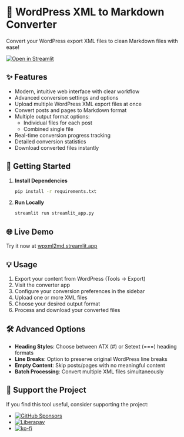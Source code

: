 # 📝 WordPress XML to Markdown Converter

Convert your WordPress export XML files to clean Markdown files with ease!

[![Open in Streamlit](https://static.streamlit.io/badges/streamlit_badge_black_white.svg)](https://wpxml2md.streamlit.app/)

## ✨ Features

- Modern, intuitive web interface with clear workflow
- Advanced conversion settings and options
- Upload multiple WordPress XML export files at once
- Convert posts and pages to Markdown format
- Multiple output format options:
  - Individual files for each post
  - Combined single file
- Real-time conversion progress tracking
- Detailed conversion statistics
- Download converted files instantly

## 🚀 Getting Started

1. **Install Dependencies**
   ```bash
   pip install -r requirements.txt
   ```

2. **Run Locally**
   ```bash
   streamlit run streamlit_app.py
   ```

## 🌐 Live Demo

Try it now at [wpxml2md.streamlit.app](https://wpxml2md.streamlit.app/)

## 💡 Usage

1. Export your content from WordPress (Tools → Export)
2. Visit the converter app
3. Configure your conversion preferences in the sidebar
4. Upload one or more XML files
5. Choose your desired output format
6. Process and download your converted files

## 🛠️ Advanced Options

- **Heading Styles**: Choose between ATX (#) or Setext (===) heading formats
- **Line Breaks**: Option to preserve original WordPress line breaks
- **Empty Content**: Skip posts/pages with no meaningful content
- **Batch Processing**: Convert multiple XML files simultaneously

## 💝 Support the Project

If you find this tool useful, consider supporting the project:

- [![GitHub Sponsors](https://img.shields.io/github/sponsors/pjmartorell?label=Sponsor&logo=GitHub)](https://github.com/sponsors/pjmartorell)
- [![Liberapay](https://img.shields.io/liberapay/receives/pj.martorell.svg?logo=liberapay)](https://liberapay.com/pj.martorell/donate)
- [![ko-fi](https://ko-fi.com/img/githubbutton_sm.svg)](https://ko-fi.com/F1F818PV95)
